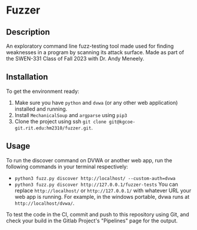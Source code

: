 # Fuzzer

## Description
An exploratory command line fuzz-testing tool made  used for finding weaknesses in a program by scanning its attack surface. Made as part of the SWEN-331 Class of Fall 2023 with Dr. Andy Meneely. 

## Installation
To get the environment ready:
1. Make sure you have ```python``` and ```dvwa``` (or any other web application) installed and running.
2. Install ```MechanicalSoup``` and ```argparse``` using ```pip3```
3. Clone the project using ssh ```git clone git@kgcoe-git.rit.edu:hm2310/fuzzer.git```.

## Usage
To run the discover command on DVWA or another web app, run the following commands in your terminal respectively:
- ```python3 fuzz.py discover http://localhost/ --custom-auth=dvwa```
- ```python3 fuzz.py discover http://127.0.0.1/fuzzer-tests```
You can replace ```http://localhost/``` or ```http://127.0.0.1/``` with whatever URL your web app is running. For example, in the windows portable, dvwa runs at ```http://localhost/dvwa/```.
<p>To test the code in the CI, commit and push to this repository using Git, and check your build in the Gitlab Project's "Pipelines" page for the output.</p>
